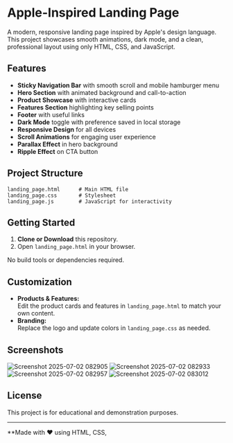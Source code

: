 # Apple-Inspired Landing Page

A modern, responsive landing page inspired by Apple's design language. This project showcases smooth animations, dark mode, and a clean, professional layout using only HTML, CSS, and JavaScript.

## Features

- **Sticky Navigation Bar** with smooth scroll and mobile hamburger menu
- **Hero Section** with animated background and call-to-action
- **Product Showcase** with interactive cards
- **Features Section** highlighting key selling points
- **Footer** with useful links
- **Dark Mode** toggle with preference saved in local storage
- **Responsive Design** for all devices
- **Scroll Animations** for engaging user experience
- **Parallax Effect** in hero background
- **Ripple Effect** on CTA button

## Project Structure

```
landing_page.html      # Main HTML file
landing_page.css       # Stylesheet
landing_page.js        # JavaScript for interactivity
```

## Getting Started

1. **Clone or Download** this repository.
2. Open `landing_page.html` in your browser.

No build tools or dependencies required.

## Customization

- **Products & Features:**  
  Edit the product cards and features in `landing_page.html` to match your own content.
- **Branding:**  
  Replace the logo and update colors in `landing_page.css` as needed.

## Screenshots
![Screenshot 2025-07-02 082905](https://github.com/user-attachments/assets/f2879194-c726-42ac-a757-979b8815e08f)
![Screenshot 2025-07-02 082933](https://github.com/user-attachments/assets/be20baec-78b1-4d78-9372-16aee446c247)
![Screenshot 2025-07-02 082957](https://github.com/user-attachments/assets/1222bea8-e558-4d56-a36a-4ff710334ae3)
![Screenshot 2025-07-02 083012](https://github.com/user-attachments/assets/5484f204-7c4f-491e-ad4f-7f9b005aeeda)


## License

This project is for educational and demonstration purposes.

---

**Made with ❤️ using HTML, CSS,
